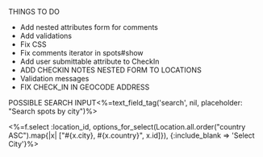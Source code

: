 THINGS TO DO

- Add nested attributes form for comments
- Add validations
- Fix CSS 
- Fix comments iterator in spots#show
- Add user submittable attribute to CheckIn 
- ADD CHECKIN NOTES NESTED FORM TO LOCATIONS
- Validation messages
- FIX CHECK_IN IN GEOCODE ADDRESS

POSSIBLE SEARCH INPUT<%=text_field_tag('search', nil, placeholder: "Search spots by city")%><br>

<%=f.select :location_id, options_for_select(Location.all.order("country ASC").map{|x| ["#{x.city}, #{x.country}", x.id]}), {:include_blank => 'Select City'}%><br>
